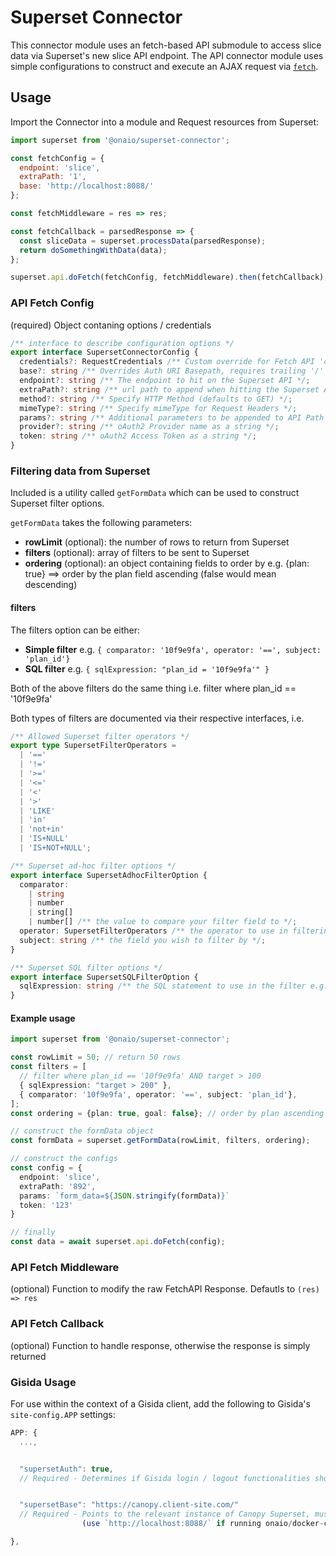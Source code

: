 # Superset Connector

This connector module uses an fetch-based API submodule to access slice data via Superset's new slice API endpoint. The API connector module uses simple configurations to construct and execute an AJAX request via [`fetch`](https://developer.mozilla.org/en-US/docs/Web/API/Fetch_API).

## Usage

Import the Connector into a module and Request resources from Superset:

```js
import superset from '@onaio/superset-connector';

const fetchConfig = {
  endpoint: 'slice',
  extraPath: '1',
  base: 'http://localhost:8088/'
};

const fetchMiddleware = res => res;

const fetchCallback = parsedResponse => {
  const sliceData = superset.processData(parsedResponse);
  return doSomethingWithData(data);
};

superset.api.doFetch(fetchConfig, fetchMiddleware).then(fetchCallback);
```

### API Fetch Config

(required) Object contaning options / credentials

```ts
/** interface to describe configuration options */
export interface SupersetConnectorConfig {
  credentials?: RequestCredentials /** Custom override for Fetch API 'credentials' setting */;
  base?: string /** Overrides Auth URI Basepath, requires trailing '/' */;
  endpoint?: string /** The endpoint to hit on the Superset API */;
  extraPath?: string /** url path to append when hitting the Superset API */;
  method?: string /** Specify HTTP Method (defaults to GET) */;
  mimeType?: string /** Specify mimeType for Request Headers */;
  params?: string /** Additional parameters to be appended to API Path */;
  provider?: string /** oAuth2 Provider name as a string */;
  token: string /** oAuth2 Access Token as a string */;
}
```

### Filtering data from Superset

Included is a utility called `getFormData` which can be used to construct Superset filter options.

`getFormData` takes the following parameters:

- **rowLimit** (optional): the number of rows to return from Superset
- **filters** (optional): array of filters to be sent to Superset
- **ordering** (optional): an object containing fields to order by e.g. {plan: true} ==> order by the plan field ascending (false would mean descending)

#### filters

The filters option can be either:

- **Simple filter** e.g. `{ comparator: '10f9e9fa', operator: '==', subject: 'plan_id'}`
- **SQL filter** e.g. `{ sqlExpression: "plan_id = '10f9e9fa'" }`

Both of the above filters do the same thing i.e. filter where plan_id == '10f9e9fa'

Both types of filters are documented via their respective interfaces, i.e.


```ts
/** Allowed Superset filter operators */
export type SupersetFilterOperators =
  | '=='
  | '!='
  | '>='
  | '<='
  | '<'
  | '>'
  | 'LIKE'
  | 'in'
  | 'not+in'
  | 'IS+NULL'
  | 'IS+NOT+NULL';

/** Superset ad-hoc filter options */
export interface SupersetAdhocFilterOption {
  comparator:
    | string
    | number
    | string[]
    | number[] /** the value to compare your filter field to */;
  operator: SupersetFilterOperators /** the operator to use in filtering */;
  subject: string /** the field you wish to filter by */;
}

/** Superset SQL filter options */
export interface SupersetSQLFilterOption {
  sqlExpression: string /** the SQL statement to use in the filter e.g. "plan_id = '10f9e9fa'" */;
}
```

#### Example usage

```ts
import superset from '@onaio/superset-connector';

const rowLimit = 50; // return 50 rows
const filters = [
  // filter where plan_id == '10f9e9fa' AND target > 100
  { sqlExpression: "target > 200" },
  { comparator: '10f9e9fa', operator: '==', subject: 'plan_id'},
];
const ordering = {plan: true, goal: false}; // order by plan ascending and goal descending

// construct the formData object
const formData = superset.getFormData(rowLimit, filters, ordering);

// construct the configs
const config = {
  endpoint: 'slice',
  extraPath: '892',
  params: `form_data=${JSON.stringify(formData)}`
  token: '123'
}

// finally
const data = await superset.api.doFetch(config);
```

### API Fetch Middleware

(optional) Function to modify the raw FetchAPI Response. Defautls to `(res) => res`

### API Fetch Callback

(optional) Function to handle response, otherwise the response is simply returned

### Gisida Usage

For use within the context of a Gisida client, add the following to Gisida's `site-config.APP` settings:

```js
APP: {
  ...,


  "supersetAuth": true,
  // Required - Determines if Gisida login / logout functionalities should AuthZ/DeAuthZ for Superset.


  "supersetBase": "https://canopy.client-site.com/"
  // Required - Points to the relevant instance of Canopy Superset, must include trailing `/`
                (use `http://localhost:8088/` if running onaio/docker-compose-canopy locally)

},
```

